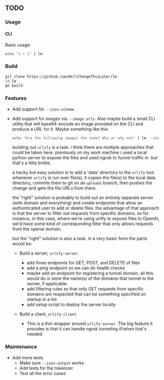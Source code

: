 ## TODO

### Usage

#### CLI

Basic usage:

```bash
echo "1 + 1" | lm
```

### Build
```bash
git clone https://github.com/WillChangeThisLater/lm
cd lm
go build
```

### Features
- Add support for `--json-schema`
- Add support for images via `--image-urls`. Also maybe build a small CLI utility that will base64-encode
  an image provided on the CLI and produce a URL for it. Maybe something like this

  ```bash
  echo "Are the following images the same? Why or why not" | lm --image-urls "$(urlify image1.png)" "$(urlify image2.png)"
  ```

  building out `urlify` is a task. i think there are multiple approaches that could be taken here.
  previously on my work machine i used a local python server to expose the files and used ngrok
  to funnel traffic in. but that's a little brittle.

  a hacky but easy solution is to add a 'data' directory to the `urlify` tool.
  whenever `urlify` is run over file(s), it copies the file(s) to the local data directory,
  commits them to git on an `uploads` branch, then pushes the change and gets the file URLs from there.

  the "right" solution is probably to build out an entirely separate server (with domain and everything)
  and create endpoints that allow an authenticated user to add or delete files. the advantage
  of that approach is that the server to filter out requests from specific domains. so for instance,
  in this case, where we're using urlify to expose files to OpenAI, we'd have some kind of corresponding
  filter that only allows requests from the openai domain.

  but the "right" solution is also a task. in a very basic form the parts would be:

  - Build a server, `urlify-server`
    - add three endpoints for GET, POST, and DELETE of files
    - add a ping endpoint so we can do health checks
    - maybe add an endpoint for registering a tunnel domain. all this would do is store the
      name(s) of the domains that tunnel to the server, if applicable. 
    - add filtering rules so that only GET requests from specific domains are respected
      that can be something specified on startup in a list
    - add setup script to deploy the server locally

  - Build a client, `urlify-client`
    - This is a thin wrapper around `urlify-server`. The big feature it provides is that
      it can handle ngrok tunneling if/when that's needed

### Maintenance
- Add more tests
  - Make sure `--json-output` works
  - Add tests for the tokenizer
  - Test all the error cases

